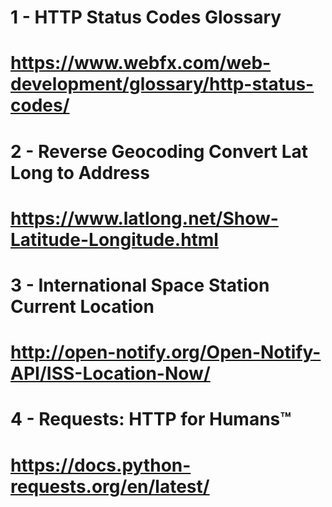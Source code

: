 # 1 - HTTP Status Codes Glossary
# https://www.webfx.com/web-development/glossary/http-status-codes/

# 2 - Reverse Geocoding Convert Lat Long to Address
# https://www.latlong.net/Show-Latitude-Longitude.html

# 3 - International Space Station Current Location
# http://open-notify.org/Open-Notify-API/ISS-Location-Now/

# 4 - Requests: HTTP for Humans™
# https://docs.python-requests.org/en/latest/